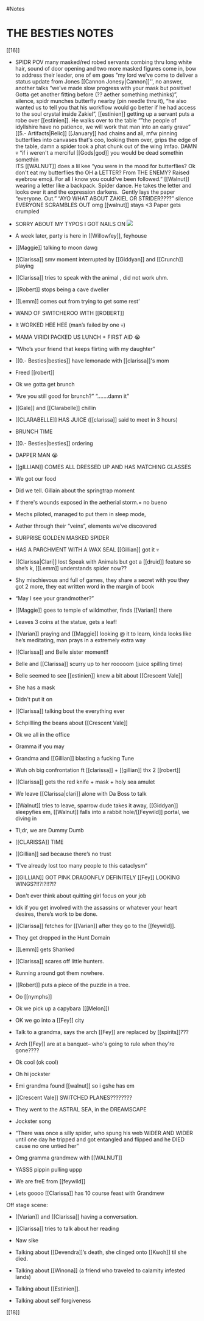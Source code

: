 #Notes 

# THE BESTIES NOTES

[[16]]

-   SPIDR POV many masked/red robed servants combing thru long white hair, sound of door opening and two more masked figures come in, bow to address their leader, one of em goes “my lord we’ve come to deliver a status update from Jones [[Cannon Jonesy|Cannon]]'', no answer, another talks “we’ve made slow progress with your mask but positive! Gotta get another fitting before (?? aether something methinks)”, silence, spidr munches butterfly nearby (pin needle thru it), “he also wanted us to tell you that his workflow would go better if he had access to the soul crystal inside Zakiel”, [[estinien]] getting up a servant puts a robe over [[estinien]]. He walks over to the table “”the people of idyllshire have no patience, we will work that man into an early grave”  
    [[5.- Artifacts|Relic]] [[January]] had chains and all, mfw pinning butterflies into canvases that's coo, looking them over, grips the edge of the table, damn a spider took a phat chunk out of the wing lmfao. DAMN💀 “if i weren't a merciful [[Gods|god]] you would be dead somethin somethin  
    ITS [[WALNUT]] does a lil kee “you were in the mood for butterflies? Ok don't eat my butterflies tho OH a LETTER? From THE ENEMY? Raised eyebrow emoji. For all I know you could've been followed.” [[Walnut]] wearing a letter like a backpack. Spider dance. He takes the letter and looks over it and the expression darkens.  Gently lays the paper “everyone. Out.” “AYO WHAT ABOUT ZAKIEL OR STRIDER????” silence EVERYONE SCRAMBLES OUT omg [[walnut]] stays <3 Paper gets crumpled
    
-   SORRY ABOUT MY TYPOS I GOT NAILS ON ![](https://lh5.googleusercontent.com/V1AI9w_ZHh49Hbh_2DTVLBsmQcSJ22lEdykhPB4xO6rGoWeSLWxuwOgtSgecaM06J_0azFTkOP1Z5uTsKMh5-M8yuDxmDg7QnyvlPwm1eVINRJVa8ywjm9qvMbPQUq9alDQamzy_wadG0DNqyQ)
    
-   A week later, party is here in [[Willowfey]], feyhouse
    
-   [[Maggie]] talking to moon dawg   
    
-   [[Clarissa]] smv moment interrupted by [[Giddyan]] and [[Crunch]] playing
    

-   [[Clarissa]] tries to speak with the animal , did not work uhm.
    

-   [[Robert]] stops being a cave dweller
    
-   [[Lemm]] comes out from trying to get some rest’
    
-   WAND OF SWITCHEROO WITH [[ROBERT]]
    

-   It WORKED HEE HEE (man’s failed by one 💀)
    

-   MAMA VIRIDI PACKED US LUNCH + FIRST AID 😭
    
-   “Who’s your friend that keeps flirting with my daughter”
    
-   [[0.- Besties|besties]] have lemonade with [[clarissa]]'s mom
    
-   Freed [[robert]]
    
-   Ok we gotta get brunch
    
-   “Are you still good for brunch?” “.......damn it”
    
-   [[Gale]] and [[Clarabelle]] chillin
    
-   [[CLARABELLE]] HAS JUICE ([[clarissa]] said to meet in 3 hours)
    
-   BRUNCH TIME
    

-   [[0.- Besties|besties]] ordering
    
-   DAPPER MAN 😭
    
-   [[gILLIAN]] COMES ALL DRESSED UP AND HAS MATCHING GLASSES
    
-   We got our food
    
-   Did we tell. Gillain about the springtrap moment
    
-   If there's wounds exposed in the aetherial storm.= no bueno
    
-   Mechs piloted, managed to put them in sleep mode,
    
-   Aether through their “veins”, elements we’ve discovered
    

  

-   SURPRISE GOLDEN MASKED SPIDER
    
-   HAS A PARCHMENT WITH A WAX SEAL [[Gillian]] got it 💀
    
-   [[Clarissa|Clari]] lost Speak with Animals but got a [[druid]] feature so she’s k, [[Lemm]] understands spider now??
    
-   Shy mischievous and full of games, they share a secret with you they got 2 more, they eat written word in the margin of book
    
-   “May I see your grandmother?”
    
-   [[Maggie]] goes to temple of wildmother, finds [[Varian]] there
    
-   Leaves 3 coins at the statue, gets a leaf!
    
-   [[Varian]] praying and [[Maggie]] looking @ it to learn, kinda looks like he’s meditating, man prays in a extremely extra way
    
-   [[Clarissa]] and Belle sister moment!!
    
-   Belle and [[Clarissa]] scurry up to her rooooom (juice spilling time)
    

-   Belle seemed to see [[estinien]] knew a bit about [[Crescent Vale]]
    
-   She has a mask
    

-   Didn't put it on
    

-   [[Clarissa]] talking bout the everything ever
    
-   Schpillling the beans about [[Crescent Vale]]
    

-   Ok we all in the office
    

-   Gramma if you may
    
-   Grandma and [[Gillian]] blasting a fucking Tune
    

-   Wuh oh big confrontation ft [[clarissa]] + [[gillian]] thx 2 [[robert]]
    

-   [[Clarissa]] gets the red knife + mask + holy sea amulet
    

-   We leave [[Clarissa|clari]] alone with Da Boss to talk
    
-   [[Walnut]] tries to leave, sparrow dude takes it away, [[Giddyan]] sleepyfies em, [[Walnut]] falls into a rabbit hole/[[Feywild]] portal, we diving in
    
-   Tl;dr, we are Dummy Dumb
    
-   [[CLARISSA]] TIME
    
-   [[Gillian]] sad because there’s no trust
    
-   “I've already lost too many people to this cataclysm”
    
-   [[GILLIAN]] GOT PINK DRAGONFLY DEFINITELY [[Fey]] LOOKING WINGS?!!?!?!!?!?
    
-   Don't ever think about quitting girl focus on your job
    
-   Idk if you get involved with the assassins or whatever your heart desires, there’s work to be done.
    
-   [[Clarissa]] fetches for [[Varian]] after they go to the [[feywild]].
    
-   They get dropped in the Hunt Domain
    
-   [[Lemm]] gets Shanked
    
-   [[Clarissa]] scares off little hunters.
    
-   Running around got them nowhere.
    
-   [[Robert]] puts a piece of the puzzle in a tree.
    
-   Oo [[nymphs]]
    
-   Ok we pick up a capybara ([[Melon]])
    
-   OK we go into a [[Fey]] city
    

-   Talk to a grandma, says the arch [[Fey]] are replaced by [[spirits]]???
    
-   Arch [[Fey]] are at a banquet– who's going to rule when they're gone????
    

-   Ok cool (ok cool)
    
-   Oh hi jockster
    
-   Emi grandma found [[walnut]] so i gshe has em
    
-   [[Crescent Vale]] SWITCHED PLANES????????
    
-   They went to the ASTRAL SEA, in the DREAMSCAPE
    
-   Jockster song
    

-   “There was once a silly spider, who spung his web WIDER AND WIDER until one day he tripped and got entangled and flipped and he DIED cause no one untied her”
    

-   Omg gramma grandmew with [[WALNUT]]
    
-   YASSS pippin pulling uppp
    

-   We are freE from [[feywild]]
    

-   Lets goooo [[Clarissa]] has 10 course feast with Grandmew
    

  

Off stage scene:

-   [[Varian]] and [[Clarissa]] having a conversation.
    
-   [[Clarissa]] tries to talk about her reading
    
-   Naw sike
    
-   Talking about [[Devendra]]’s death, she clinged onto [[Kwoh]] til she died.
    
-   Talking about [[Winona]] (a friend who traveled to calamity infested lands)
    
-   Talking about [[Estinien]].
    
-   Talking about self forgiveness
    
[[18]]
